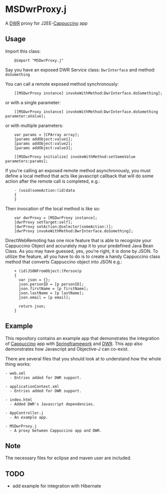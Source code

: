 MSDwrProxy.j
==========

A [DWR](http://directwebremoting.org) proxy for J2EE-[Cappuccino](http://www.cappuccino.org) app 

## Usage

Import this class:

        @import "MSDwrProxy.j"
          
Say you have an exposed DWR Service class: <code>DwrInterface</code> and method: <code>doSomething</code> 
          
You can call a remote exposed method synchronously:      

        [[MSDwrProxy instance] invokeWithMethod:DwrInterface.doSomething];
        
or with a single parameter:

        [[MSDwrProxy instance] invokeWithMethod:DwrInterface.doSomething parameter:aValue];
        
or with multiple parameters:

        var params = [CPArray array];
        [params addObject:value1];
        [params addObject:value2];
        [params addObject:value3];
        
        [[MSDwrProxy initialize] invokeWithMethod:setSomeValue parameters:params];
        
If you're calling an exposed remote method asynchronously, you must define a local method that acts like javascript callback that will do some action after the remote call is completed, e.g.:

        - (void)someAction:(id)data
        {
        }
        
Then invocation of the local method is like so:

        var dwrProxy = [MSDwrProxy instance];
        [dwrProxy setTarget:self];
        [dwrProxy setAction:@selector(someAction:)];
        [dwrProxy invokeWithMethod:DwrInterface.doSomething];
        
DirectWebRemoting has one nice feature that is able to recognize your Cappuccino Object and accurately map it to your predefined Java Bean Class. As you may have guessed, yes, you're right, it is done by JSON. To utilize the feature, all you have to do is to create a handy Cappuccino class method that converts Cappuccino object into JSON e.g.:

        + (id)JSONFromObject:(Person)p
        {
          var json = {};
          json.personID = [p personID];
          json.firstName = [p firstName];
          json.lastName = [p lastName];
          json.email = [p email];
        
          return json;
        }

## Example
    
This repository contains an example app that demonstrates the integration of [Cappuccino](http://www.cappuccino.org) app with [Springframework](http://www.springframework.org) and [DWR](http://directwebremoting.org). 
This app also demonstrates how Javascript and Objective-J can co-exist.

There are several files that you should look at to understand how the whole thing works:

    - web.xml
      - Entries added for DWR support.
  
    - applicationContext.xml
      - Entries added for DWR support.
  
    - index.html
      - Added DWR's Javascript dependencies.
  
    - AppController.j
      - An example app.
  
    - MSDwrProxy.j
      - A proxy between Cappuccino app and DWR.

## Note

The necessary files for eclipse and maven user are included.  

## TODO

- add example for integration with Hibernate
